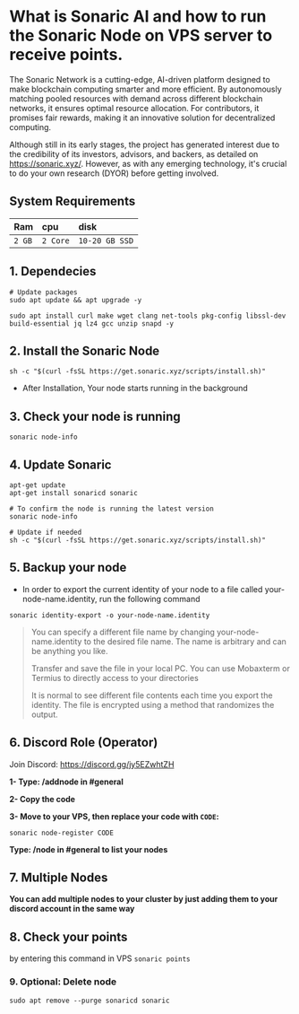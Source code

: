 # What is Sonaric AI and how to run the Sonaric Node on VPS server to receive points. 
The Sonaric Network is a cutting-edge, AI-driven platform designed to make blockchain computing smarter and more efficient. By autonomously matching pooled resources with demand across different blockchain networks, it ensures optimal resource allocation. For contributors, it promises fair rewards, making it an innovative solution for decentralized computing.

Although still in its early stages, the project has generated interest due to the credibility of its investors, advisors, and backers, as detailed on https://sonaric.xyz/. However, as with any emerging technology, it's crucial to do your own research (DYOR) before getting involved.

## System Requirements
| Ram | cpu     | disk                      |
| :-------- | :------- | :-------------------------------- |
| `2 GB`      | `2 Core` | `10-20 GB SSD` |

## 1. Dependecies
```console
# Update packages
sudo apt update && apt upgrade -y

sudo apt install curl make wget clang net-tools pkg-config libssl-dev build-essential jq lz4 gcc unzip snapd -y
```

## 2. Install the Sonaric Node
```console
sh -c "$(curl -fsSL https://get.sonaric.xyz/scripts/install.sh)"
```
* After Installation, Your node starts running in the background

## 3. Check your node is running
```console
sonaric node-info
```

## 4. Update Sonaric
```console
apt-get update
apt-get install sonaricd sonaric

# To confirm the node is running the latest version
sonaric node-info

# Update if needed
sh -c "$(curl -fsSL https://get.sonaric.xyz/scripts/install.sh)"
```

## 5. Backup your node

* In order to export the current identity of your node to a file called your-node-name.identity, run the following command
```console
sonaric identity-export -o your-node-name.identity
```
> You can specify a different file name by changing your-node-name.identity to the desired file name. The name is arbitrary and can be anything you like.
>
> Transfer and save the file in your local PC. You can use Mobaxterm or Termius to directly access to your directories
>
> It is normal to see different file contents each time you export the identity. The file is encrypted using a method that randomizes the output.

## 6. Discord Role (Operator)

Join Discord: https://discord.gg/jy5EZwhtZH

**1- Type: /addnode in #general**

**2- Copy the code**

**3- Move to your VPS, then replace your code with `CODE`:**
```
sonaric node-register CODE
```

**Type: /node in #general to list your nodes**

## 7. Multiple Nodes
**You can add multiple nodes to your cluster by just adding them to your discord account in the same way**

## 8. Check your points
by entering this command in VPS `sonaric points` 

### 9. Optional: Delete node
```
sudo apt remove --purge sonaricd sonaric
```
